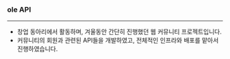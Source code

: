  
### ole API

---

- 창업 동아리에서 활동하며, 겨울동안 간단히 진행했던 웹 커뮤니티 프로젝트입니다.
- 커뮤니티의 회원과 관련된 API들을 개발하였고, 전체적인 인프라와 배포를 맡아서 진행하였습니다.
